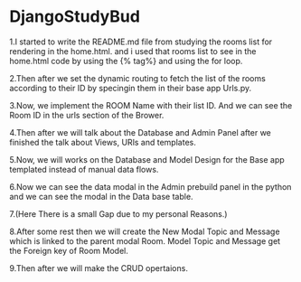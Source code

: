 # DjangoStudyBud

1.I started to write the README.md file from studying the rooms list for rendering in the home.html. and i used that rooms list to see in the home.html code by using the {% tag%} and using the for loop.

2.Then after we set the dynamic routing to fetch the list of the rooms according to their ID by specingin them in their base app Urls.py.

3.Now, we implement the ROOM Name with their list ID. And we can see the Room ID in the urls section of the Brower.

4.Then after we will talk about the Database and Admin Panel after we finished the talk about Views, URls and templates.

5.Now, we will works on the Database and Model Design for the Base app templated instead of manual data flows.

6.Now we can see the data modal in the Admin prebuild panel in the python and we can see the modal in the Data base table.

7.(Here There is a small Gap due to my personal Reasons.)

8.After some rest then we will create the New Modal Topic and Message which is linked to the parent modal Room. Model Topic and Message get the Foreign key of Room Model.

9.Then after we will make the CRUD opertaions.

